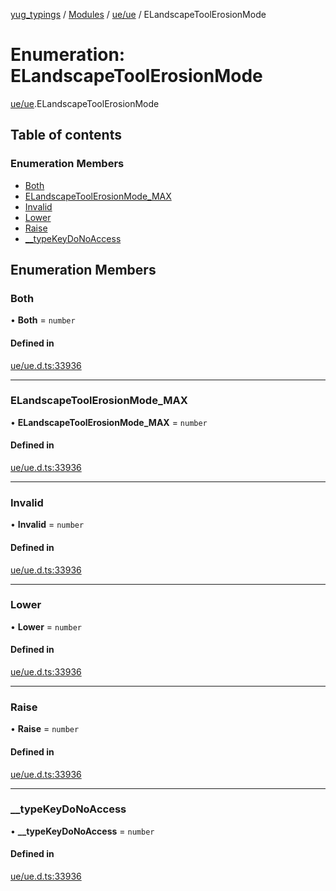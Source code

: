 [yug_typings](../README.md) / [Modules](../modules.md) / [ue/ue](../modules/ue_ue.md) / ELandscapeToolErosionMode

# Enumeration: ELandscapeToolErosionMode

[ue/ue](../modules/ue_ue.md).ELandscapeToolErosionMode

## Table of contents

### Enumeration Members

- [Both](ue_ue.ELandscapeToolErosionMode.md#both)
- [ELandscapeToolErosionMode\_MAX](ue_ue.ELandscapeToolErosionMode.md#elandscapetoolerosionmode_max)
- [Invalid](ue_ue.ELandscapeToolErosionMode.md#invalid)
- [Lower](ue_ue.ELandscapeToolErosionMode.md#lower)
- [Raise](ue_ue.ELandscapeToolErosionMode.md#raise)
- [\_\_typeKeyDoNoAccess](ue_ue.ELandscapeToolErosionMode.md#__typekeydonoaccess)

## Enumeration Members

### Both

• **Both** = `number`

#### Defined in

[ue/ue.d.ts:33936](https://github.com/YugMetaverse/yug_typings/blob/b7d9b19/ue/ue.d.ts#L33936)

___

### ELandscapeToolErosionMode\_MAX

• **ELandscapeToolErosionMode\_MAX** = `number`

#### Defined in

[ue/ue.d.ts:33936](https://github.com/YugMetaverse/yug_typings/blob/b7d9b19/ue/ue.d.ts#L33936)

___

### Invalid

• **Invalid** = `number`

#### Defined in

[ue/ue.d.ts:33936](https://github.com/YugMetaverse/yug_typings/blob/b7d9b19/ue/ue.d.ts#L33936)

___

### Lower

• **Lower** = `number`

#### Defined in

[ue/ue.d.ts:33936](https://github.com/YugMetaverse/yug_typings/blob/b7d9b19/ue/ue.d.ts#L33936)

___

### Raise

• **Raise** = `number`

#### Defined in

[ue/ue.d.ts:33936](https://github.com/YugMetaverse/yug_typings/blob/b7d9b19/ue/ue.d.ts#L33936)

___

### \_\_typeKeyDoNoAccess

• **\_\_typeKeyDoNoAccess** = `number`

#### Defined in

[ue/ue.d.ts:33936](https://github.com/YugMetaverse/yug_typings/blob/b7d9b19/ue/ue.d.ts#L33936)
